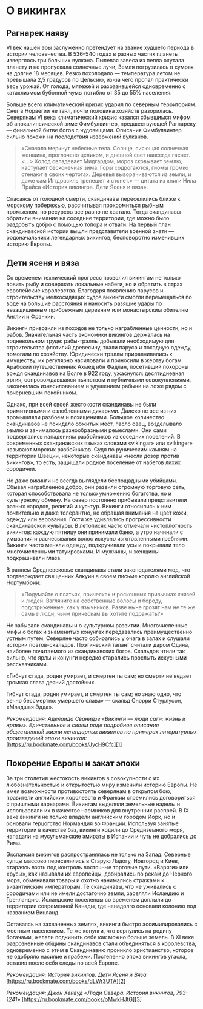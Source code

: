 
# О викингах

## Рагнарек наяву
VI век нашей эры заслуженно претендует на звание худшего периода в истории человечества. В 536–540 годах в разных частях планеты изверглось три больших вулкана. Пылевая завеса из пепла окутала планету и не пропускала солнечные лучи, Земля погрузилась в сумрак на долгие 18 месяцев. Резко похолодало — температура летом не превышала 2,5 градусов по Цельсию, из-за чего пропал практически весь урожай. От голода, мятежей и разразившейся одновременно с катаклизмом бубонной чумы погибло от 35 до 55% населения.

Больше всего климатический кризис ударил по северным территориям. Снег в Норвегии не таял, почти половина хозяйств разорилась. Северянам VI века климатический кризис казался сбывшимся мифом об апокалипсической зиме Фимбулвинтер, предшествующей Рагнареку — финальной битве богов с чудовищами. Описания Фимбулвинтер сильно похожи на последствия извержений вулканов.

> «Сначала меркнут небесные тела. Солнце, сияющая солнечная женщина, проглочено целиком, и дневной свет навсегда гаснет. \<…\> Холод овладевает Мидгардом, мороз сковывает землю, наступает бесконечная зима. Горы содрогаются, гномы громко стенают в своих чертогах. Деревья выворачиваются из земли, и даже сам Иггдрасиль трепещет и стонет.» — цитата из книги Нила Прайса «История викингов. Дети Ясеня и вяза».

Спасаясь от голодной смерти, скандинавы переселились ближе к морскому побережью, рассчитывая прокормиться рыбным промыслом, но ресурсов все равно не хватало. Тогда скандинавы обратили внимание на соседние территории, где можно было раздобыть добро с помощью топора и отваги. На первый план скандинавской истории вышли представители военной знати — родоначальники легендарных викингов, бесповоротно изменивших историю Европы.

## Дети ясеня и вяза
Со временем технический прогресс позволил викингам не только ловить рыбу и совершать локальные набеги, но и обратить в страх европейские королевства. Благодаря появлению парусов и строительству мелкосидящих судов викинги смогли перемещаться по воде на большие расстояния и наносить разящие удары по незащищенным прибрежным деревням или монастырским обителям Англии и Франкии. 

Викинги привозили из походов не только награбленные ценности, но и рабов. Значительная часть экономики викингов держалась на подневольном труде: рабы-трэллы добывали необходимую для строительства флотилий древесину, ткали паруса и походную одежду, помогали по хозяйству. Юридически трэллы приравнивались к имуществу, их регулярно насиловали и приносили в жертву богам. Арабский путешественник Ахмед ибн Фадлан, посетивший похороны вождя скандинавов на Волге в 922 году, ужаснулся: десятидневная оргия, сопровождавшаяся пьянством и публичными совокуплениями, закончилась изнасилованием и удушением рабыни на ложе рядом с почерневшим покойником.

Однако, при всей своей жестокости скандинавы не были примитивными и озлобленными дикарями. Далеко не все из них промышляли разбоем и похищениями. Большое количество скандинавов не покидало обжитых мест, пасло овец, возделывало землю и занималось разнообразными ремеслами. Они сами подвергались нападениям разбойников из соседних поселений. В современных скандинавских языках словами «vikingar» или «vikinger» называют морских разбойников. Судя по руническим камням на территории Швеции, некоторые скандинавы «несли дозор против викингов», то есть, защищали родное поселение от набегов лихих сородичей.

Но даже викинги не всегда выглядели беспощадными убийцами. Сбывая награбленное добро, они развили огромную торговую сеть, которая способствовала не только умножению богатства, но и культурному обмену. На север постоянно прибывали представители разных народов, религий и культур. Викинги относились к ним почтительно и даже толерантно, не обращая внимания на цвет кожи, одежду или верования. Гости же удивлялись прогрессивности скандинавской культуры. В летописях часто отмечали чистоплотность викингов: каждую пятницу они принимали баню, а утро начинали с умывания и расчесывания волос искусно изготовленными гребнями. Викинги часто меняли одежду, подкручивали усы и покрывали тело многочисленными татуировками. И мужчины, и женщины подкрашивали глаза. 

В раннем Средневековье скандинавы стали законодателями мод, что подтверждает священник Алкуин в своем письме королю английской Нортумбрии:

> «Подумайте о платьях, прическах и роскошных привычках князей и людей. Взгляните на собственные волосы и бороду, подстриженные, как у язычников. Разве ныне грозят нам не те же самые люди, чьим прическам вы хотите подражать?»

Не забывали скандинавы и о культурном развитии. Многочисленные мифы о богах и знаменитых конунгах передавались преимущественно устным путем. Северяне часто собирались у очага в залах и слушали истории поэтов-скальдов. Поэтический талант считали даром Одина, наиболее почитаемого из скандинавских богов. Скальдов чтили так сильно, что ярлы и конунги нередко старались прослыть искусными рассказчиками.

«Гибнут стада, 
родня умирает, 
и смертен ты сам; 
но смерти не ведает
громкая слава
деяний достойных. 

Гибнут стада,
родня умирает, 
и смертен ты сам; 
но знаю одно, 
что вечно бессмертно: 
умершего слава» — скальд Снорри Стурлусон, «Младшая Эдда».

_Рекомендация: Аделаида Сванидзе «Викинги — люди саги: жизнь и нравы». Единственное в своем роде подробное описание общественной жизни легендарных викингов на примерах литературных произведений эпохи викингов:_ [https://ru.bookmate.com/books/JycH9Cfc][1]

## Покорение Европы и закат эпохи
За три столетия жестокость викингов в совокупности с их любознательностью и открытостью миру изменили историю Европы. Не имея возможности противостоять северянам в открытом бою, правители английских королевств и Франкии стремились договориться с пришлыми варварами. Викингам выделяли земельные наделы и использовали их в качестве наемников для внутренних распрей. В IX веке викинги не только владели английским городом Йорк, но и основали герцогство Нормандия во Франции. Используя занятые территории в качестве баз, викинги ходили до Средиземного моря, нападали на мусульманские эмираты в Испании и чуть не добрались до Рима.

Экспансия викингов распространялась не только на Запад. Северные купцы массово переселялись в Старую Ладогу, Новгород и Киев, стараясь взять под контроль восточные торговые пути. «Варяги» или «русы», как называли их европейцы, добирались по рекам до Черного моря, обменивали товары и охотно нанимались стражами к византийским императорам. Те скандинавы, что не уживались с сородичами или не имели достаточно земли, заселяли Исландию и Гренландию. Исландские поселенцы со временем доплыли до территории современной Канады, где ненадолго основали колонию под названием Винланд.

Оставаясь на захваченных землях, викинги быстро ассимилировались с местным населением. Те же конунги, что вернулись на родину богачами, желали подчинить себе как можно больше земель. В XI веке разрозненные общины скандинавов стали объединяться в королевства, одновременно с этим в Скандинавию проникло христианство, которое не одобряло насилие и грабежи. Постепенно эпоха викингов угасла, оставив после себя следы по всей Европе.

_Рекомендация: История викингов. Дети Ясеня и Вяза_
[https://ru.bookmate.com/books/dLWr3UTA][2]

_Рекомендация: Джон Хейвуд «Люди Севера. История викингов, 793–1241»_
[https://ru.bookmate.com/books/oMwkHJtG][3]

[1]:	https://ru.bookmate.com/books/JycH9Cfc
[2]:	https://ru.bookmate.com/books/dLWr3UTA
[3]:	https://ru.bookmate.com/books/oMwkHJtG